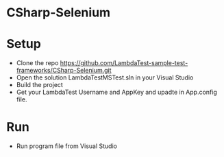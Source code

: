 # CSharp-Selenium

# Setup
* Clone the repo https://github.com/LambdaTest-sample-test-frameworks/CSharp-Selenium.git
* Open the solution LambdaTestMSTest.sln in your Visual Studio
* Build the project
* Get your LambdaTest Username and AppKey and upadte in App.config file.

# Run 
* Run program file from Visual Studio
